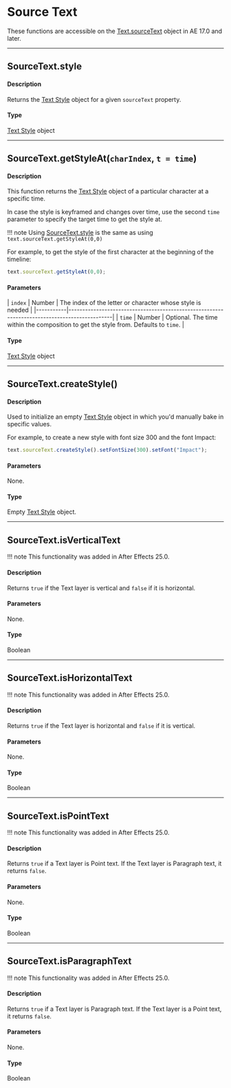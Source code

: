 # Source Text

These functions are accessible on the [Text.sourceText](text.md#textsourcetext) object in AE 17.0 and later.

---

## SourceText.style

#### Description

Returns the [Text Style](text-style.md#textstyle) object for a given `sourceText` property.

#### Type

[Text Style](text-style.md#textstyle) object

---

## SourceText.getStyleAt(`charIndex`, `t = time`)

#### Description

This function returns the [Text Style](text-style.md#textstyle) object of a particular character at a specific time.

In case the style is keyframed and changes over time, use the second `time` parameter to specify the target time to get the style at.

!!! note
    Using [SourceText.style](#sourcetextstyle) is the same as using `text.sourceText.getStyleAt(0,0)`

For example, to get the style of the first character at the beginning of the timeline:

```js
text.sourceText.getStyleAt(0,0);
```

#### Parameters

| `index`   | Number | The index of the letter or character whose style is needed                           |
|-----------|----------------------------------------------------------------------------------------------|
| `time`    | Number | Optional. The time within the composition to get the style from. Defaults to `time`. |

#### Type

[Text Style](text-style.md#textstyle) object

---

## SourceText.createStyle()

#### Description

Used to initialize an empty [Text Style](text-style.md#textstyle) object in which you'd manually bake in specific values.

For example, to create a new style with font size 300 and the font Impact:

```js
text.sourceText.createStyle().setFontSize(300).setFont("Impact");
```

#### Parameters

None.

#### Type

Empty [Text Style](text-style.md#textstyle) object.

---

## SourceText.isVerticalText

!!! note
    This functionality was added in After Effects 25.0.

#### Description

Returns `true` if the Text layer is vertical and `false` if it is horizontal.

#### Parameters

None.

#### Type

Boolean

---

## SourceText.isHorizontalText

!!! note
    This functionality was added in After Effects 25.0.

#### Description

Returns `true` if the Text layer is horizontal and `false` if it is vertical.

#### Parameters

None.

#### Type

Boolean

---

## SourceText.isPointText

!!! note
    This functionality was added in After Effects 25.0.

#### Description

Returns `true` if a Text layer is Point text. If the Text layer is Paragraph text, it returns `false`.

#### Parameters

None.

#### Type

Boolean

---

## SourceText.isParagraphText

!!! note
    This functionality was added in After Effects 25.0.

#### Description

Returns `true` if a Text layer is Paragraph text. If the Text layer is a Point text, it returns `false`.

#### Parameters

None.

#### Type

Boolean
